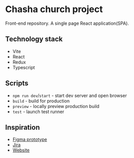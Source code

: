 # Chasha church project

Front-end repository. A single page React application(SPA).


## Technology stack

- Vite
- React
- Redux
- Typescript

## Scripts

- `npm run dev`/`start` - start dev server and open browser
- `build` - build for production
- `preview` - locally preview production build
- `test` - launch test runner

## Inspiration

- [Figma prototype](https://github.com/facebook/create-react-app/tree/main/packages/cra-template](https://www.figma.com/file/oXC0tuASgnkAqcGYPL4JbO/Chasha-prototype?type=design&mode=design&t=7j37jvrPquA0U5HE-1)https://www.figma.com/file/oXC0tuASgnkAqcGYPL4JbO/Chasha-prototype?type=design&mode=design&t=7j37jvrPquA0U5HE-1)
- [Jira](https://github.com/vitejs/vite/tree/main/packages/create-vite/template-react](https://pavelpiasetski.atlassian.net/jira/software/projects/CC/boards/2)https://pavelpiasetski.atlassian.net/jira/software/projects/CC/boards/2)
- [Website](https://deploy-preview-1--musical-meringue-ae05e3.netlify.app/)
